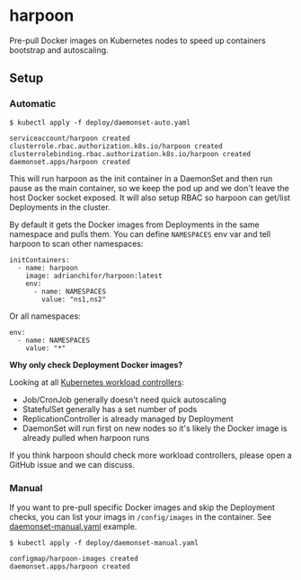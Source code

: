 # harpoon

Pre-pull Docker images on Kubernetes nodes to speed up containers bootstrap and autoscaling.

## Setup

### Automatic

```
$ kubectl apply -f deploy/daemonset-auto.yaml

serviceaccount/harpoon created
clusterrole.rbac.authorization.k8s.io/harpoon created
clusterrolebinding.rbac.authorization.k8s.io/harpoon created
daemonset.apps/harpoon created
```

This will run harpoon as the init container in a DaemonSet and then run pause as the main container, so we keep the pod up and we don't leave the host Docker socket exposed. It will also setup RBAC so harpoon can get/list Deployments in the cluster.

By default it gets the Docker images from Deployments in the same namespace and pulls them. You can define `NAMESPACES` env var and tell harpoon to scan other namespaces:

```
initContainers:
  - name: harpoon
    image: adrianchifor/harpoon:latest
    env:
      - name: NAMESPACES
        value: "ns1,ns2"
```

Or all namespaces:

```
env:
  - name: NAMESPACES
    value: "*"
```

**Why only check Deployment Docker images?**

Looking at all [Kubernetes workload controllers](https://kubernetes.io/docs/concepts/workloads/controllers/):
- Job/CronJob generally doesn't need quick autoscaling
- StatefulSet generally has a set number of pods
- ReplicationController is already managed by Deployment
- DaemonSet will run first on new nodes so it's likely the Docker image is already pulled when harpoon runs

If you think harpoon should check more workload controllers, please open a GitHub issue and we can discuss.

### Manual

If you want to pre-pull specific Docker images and skip the Deployment checks, you can list your imags in `/config/images` in the container. See [daemonset-manual.yaml](./deploy/daemonset-manual.yaml) example.

```
$ kubectl apply -f deploy/daemonset-manual.yaml

configmap/harpoon-images created
daemonset.apps/harpoon created
```
